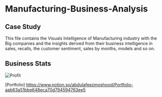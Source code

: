 # Manufacturing-Business-Analysis


## Case Study 
This file contains the Visuals Intelligence of Manufacturing industry with the Big companies and the insights derived from their business intelligence in sales, recalls, the customer sentiment, sales by months, models and so on.
## Business Stats 

![Profit](https://user-images.githubusercontent.com/97398702/202904821-459879bf-ee12-4790-a4e5-a76f6c2daf20.png)

[Portfolio] https://www.notion.so/abdulafeezmoshood/Portfolio-aab63a51bbe648eca70d794594763ee5
